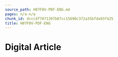 ```yaml
---
source_path: H07F0V-PDF-ENG.md
pages: n/a-n/a
chunk_id: dcccdf7871397b87cc15690c372a35bfda93f425
title: H07F0V-PDF-ENG
---
```

# Digital Article
